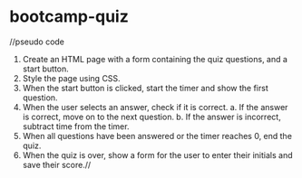 # bootcamp-quiz
 //pseudo code
  1. Create an HTML page with a form containing the quiz questions, and a start button.
2. Style the page using CSS.
3. When the start button is clicked, start the timer and show the first question.
4. When the user selects an answer, check if it is correct.
   a. If the answer is correct, move on to the next question.
   b. If the answer is incorrect, subtract time from the timer.
5. When all questions have been answered or the timer reaches 0, end the quiz.
6. When the quiz is over, show a form for the user to enter their initials and save their score.//
